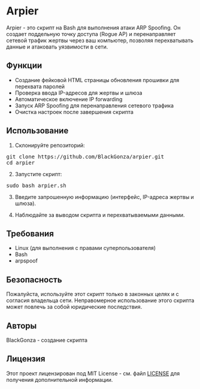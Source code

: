 # Arpier

Arpier - это скрипт на Bash для выполнения атаки ARP Spoofing. Он создает поддельную точку доступа (Rogue AP) и перенаправляет сетевой трафик жертвы через ваш компьютер, позволяя перехватывать данные и атаковать уязвимости в сети.

## Функции

- Создание фейковой HTML страницы обновления прошивки для перехвата паролей
- Проверка ввода IP-адресов для жертвы и шлюза
- Автоматическое включение IP forwarding
- Запуск ARP Spoofing для перенаправления сетевого трафика
- Очистка настроек после завершения скрипта

## Использование

1. Склонируйте репозиторий:
<pre>
git clone https://github.com/BlackGonza/arpier.git
cd arpier
</pre>
2. Запустите скрипт:
<pre>
sudo bash arpier.sh
</pre>
3. Введите запрошенную информацию (интерфейс, IP-адреса жертвы и шлюза).

4. Наблюдайте за выводом скрипта и перехватываемыми данными.

## Требования

- Linux (для выполнения с правами суперпользователя)
- Bash
- arpspoof

## Безопасность

Пожалуйста, используйте этот скрипт только в законных целях и с согласия владельца сети. Неправомерное использование этого скрипта может повлечь за собой юридические последствия.

## Авторы

BlackGonza - создание скрипта

## Лицензия

Этот проект лицензирован под MIT License - см. файл [LICENSE](LICENSE) для получения дополнительной информации.
